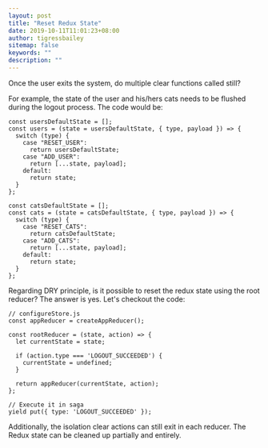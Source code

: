 ```yaml
---
layout: post
title: "Reset Redux State"
date: 2019-10-11T11:01:23+08:00
author: tigressbailey
sitemap: false
keywords: ""
description: ""
---
```


Once the user exits the system, do multiple clear functions called still?

For example, the state of the user and his/hers cats needs to be flushed during the logout process.
The code would be:
```
const usersDefaultState = [];
const users = (state = usersDefaultState, { type, payload }) => {
  switch (type) {
    case "RESET_USER":
      return usersDefaultState;
    case "ADD_USER":
      return [...state, payload];
    default:
      return state;
  }
};

const catsDefaultState = [];
const cats = (state = catsDefaultState, { type, payload }) => {
  switch (type) {
    case "RESET_CATS":
      return catsDefaultState;
    case "ADD_CATS":
      return [...state, payload];
    default:
      return state;
  }
};
```

Regarding DRY principle, is it possible to reset the redux state using the root reducer?
The answer is yes.
Let's checkout the code:
```
// configureStore.js
const appReducer = createAppReducer();

const rootReducer = (state, action) => {
  let currentState = state;

  if (action.type === 'LOGOUT_SUCCEEDED') {
    currentState = undefined;
  }

  return appReducer(currentState, action);
};

// Execute it in saga
yield put({ type: 'LOGOUT_SUCCEEDED' });
```

Additionally, the isolation clear actions can still exit in each reducer.
The Redux state can be cleaned up partially and entirely.
<!--more-->
